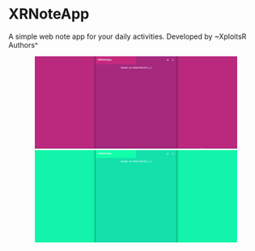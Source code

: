 # XRNoteApp
A simple web note app for your daily activities.
Developed by ~XploitsR Authors^

<p style="text-align:center">
  <img src="https://raw.githubusercontent.com/XploitsR/XRNoteApp/master/assets/ico/Annotation%202020-07-05%20044423.png" width="400" alt="screenshot1">
  <img src="https://raw.githubusercontent.com/XploitsR/XRNoteApp/master/assets/ico/Annotation%202020-07-05%20044521.png" width="400" alt="screenshot2">
</p>
